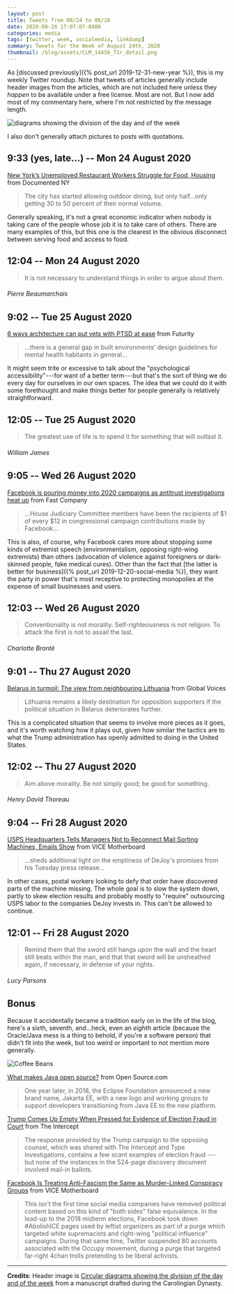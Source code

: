 ```yaml
---
layout: post
title: Tweets from 08/24 to 08/28
date: 2020-08-28 17:07:07-0400
categories: media
tags: [twitter, week, socialmedia, linkdump]
summary: Tweets for the Week of August 24th, 2020
thumbnail: /blog/assets/CLM_14456_71r_detail.png
---
```


As [discussed previously]({% post_url 2019-12-31-new-year %}), this is my weekly Twitter roundup.  Note that tweets of articles generally include header images from the articles, which are not included here unless they *happen* to be available under a free license.  Most are not.  But I now add most of my commentary here, where I'm not restricted by the message length.

![diagrams showing the division of the day and of the week](/blog/assets/CLM_14456_71r_detail.png "diagrams showing the division of the day and of the week")

I also don't generally attach pictures to posts with quotations.

## 9:33 (yes, late...) -- Mon 24 August 2020

[<i class="fab fa-twitter-square"></i>](https://twitter.com/jcolag/status/1297894983400394754) [New York’s Unemployed Restaurant Workers Struggle for Food, Housing](https://documentedny.com/2020/08/17/new-yorks-unemployed-restaurant-workers-struggle-for-food-housing/) from Documented NY

 > The city has started allowing outdoor dining, but only half...only getting 30 to 50 percent of their normal volume.

Generally speaking, it's not a great economic indicator when nobody is taking care of the people whose job it is to take care of others.  There are many examples of this, but this one is the clearest in the obvious disconnect between serving food and access to food.

## 12:04 -- Mon 24 August 2020

[<i class="fab fa-twitter"></i>](https://twitter.com/jcolag/status/1297927648228724738)

 > It is not necessary to understand things in order to argue about them.

###### Pierre Beaumarchais

## 9:02 -- Tue 25 August 2020

[<i class="fab fa-twitter-square"></i>](https://twitter.com/jcolag/status/1298244234235924480) [6 ways architecture can put vets with PTSD at ease](https://www.futurity.org/ptsd-home-design-2424012-2/) from Futurity

 > ...there is a general gap in built environments’ design guidelines for mental health habitants in general...

It might seem trite or excessive to talk about the "psychological accessibility"---for want of a better term---but that's the sort of thing we do every day for ourselves in our own spaces.  The idea that we could do it with some forethought and make things better for people generally is relatively straightforward.

## 12:05 -- Tue 25 August 2020

[<i class="fab fa-twitter"></i>](https://twitter.com/jcolag/status/1298290287760961537)

 > The greatest use of life is to spend it for something that will outlast it.

###### William James

## 9:05 -- Wed 26 August 2020

[<i class="fab fa-twitter-square"></i>](https://twitter.com/jcolag/status/1298607377084592131) [Facebook is pouring money into 2020 campaigns as antitrust investigations heat up](https://www.fastcompany.com/90540891/facebook-is-pouring-money-into-2020-campaigns-as-antitrust-investigations-heat-up) from Fast Company

 > ...House Judiciary Committee members have been the recipients of $1 of every $12 in congressional campaign contributions made by Facebook...

This is also, of course, why Facebook cares more about stopping some kinds of extremist speech (environmentalism, opposing right-wing extremists) than others (advocation of violence against foreigners or dark-skinned people, fake medical cures).  Other than the fact that [the latter is better for business]({% post_url 2019-12-20-social-media %}), they want the party in power that's most receptive to protecting monopolies at the expense of small businesses and users.

## 12:03 -- Wed 26 August 2020

[<i class="fab fa-twitter"></i>](https://twitter.com/jcolag/status/1298652172398129152)

 > Conventionality is not morality. Self-righteousness is not religion. To attack the first is not to assail the last.

###### Charlotte Brontë

## 9:01 -- Thu 27 August 2020

[<i class="fab fa-twitter-square"></i>](https://twitter.com/jcolag/status/1298968758338244612) [Belarus in turmoil: The view from neighbouring Lithuania](https://globalvoices.org/2020/08/19/belarus-in-turmoil-the-view-from-neighbouring-lithuania/) from Global Voices

 > Lithuania remains a likely destination for opposition supporters if the political situation in Belarus deteriorates further.

This is a complicated situation that seems to involve more pieces as it goes, and it's worth watching how it plays out, given how similar the tactics are to what the Trump administration has openly admitted to doing in the United States.

## 12:02 -- Thu 27 August 2020

[<i class="fab fa-twitter"></i>](https://twitter.com/jcolag/status/1299014308433719296)

 > Aim above morality. Be not simply good; be good for something.

###### Henry David Thoreau

## 9:04 -- Fri 28 August 2020

[<i class="fab fa-twitter-square"></i>](https://twitter.com/jcolag/status/1299331901304582149) [USPS Headquarters Tells Managers Not to Reconnect Mail Sorting Machines, Emails Show](https://www.vice.com/en_us/article/xg8k4d/usps-emails-tell-managers-not-to-reinstall-mail-sorting-machines-postmaster-general-dejoy) from VICE Motherboard

 > ...sheds additional light on the emptiness of DeJoy's promises from his Tuesday press release...

In other cases, postal workers looking to defy that order have discovered parts of the machine missing.  The whole goal is to slow the system down, partly to skew election results and probably mostly to "require" outsourcing USPS labor to the companies DeJoy invests in.  This can't be allowed to continue.

## 12:01 -- Fri 28 August 2020

[<i class="fab fa-twitter"></i>](https://twitter.com/jcolag/status/1299376444674433025)

 > Remind them that the sword still hangs upon the wall and the heart still beats within the man, and that that sword will be unsheathed again, if necessary, in defense of your rights.

###### Lucy Parsons

## Bonus

Because it accidentally became a tradition early on in the life of the blog, here's a sixth, seventh, and...heck, even an *eighth* article (because the Oracle/Java mess is a thing to behold, if you're a software person) that didn't fit into the week, but too weird or important to not mention more generally.

![Coffee Beans](/blog/assets/java-coffee-beans.jpg "Coffee Beans")

<i class="fas fa-square"></i> [What makes Java open source?](https://opensource.com/article/20/8/open-source-java) from Open Source.com

 > One year later, in 2018, the Eclipse Foundation announced a new brand name, Jakarta EE, with a new logo and working groups to support developers transitioning from Java EE to the new platform.

<i class="fas fa-square"></i> [Trump Comes Up Empty When Pressed for Evidence of Election Fraud in Court](https://theintercept.com/2020/08/20/trump-election-fraud-pennsylvania-court/) from The Intercept

 > The response provided by the Trump campaign to the opposing counsel, which was shared with The Intercept and Type Investigations, contains a few scant examples of election fraud --- but none of the instances in the 524-page discovery document involved mail-in ballots.

<i class="fas fa-square"></i> [Facebook Is Treating Anti-Fascism the Same as Murder-Linked Conspiracy Groups](https://www.vice.com/en_us/article/7kpq7z/facebook-is-treating-anti-fascism-the-same-as-murder-linked-conspiracy-groups) from VICE Motherboard

 > This isn't the first time social media companies have removed political content based on this kind of "both sides" false equivalence. In the lead-up to the 2018 midterm elections, Facebook took down #AbolishICE pages used by leftist organizers as part of a purge which targeted white supremacists and right-wing "political influence" campaigns. During that same time, Twitter suspended 80 accounts associated with the Occupy movement, during a purge that targeted far-right 4chan trolls pretending to be liberal activists.

* * *

**Credits**:  Header image is [Circular diagrams showing the division of the day and of the week](https://en.wikipedia.org/wiki/Week#/media/File:CLM_14456_71r_detail.jpg) from a manuscript drafted during the Carolingian Dynasty.

